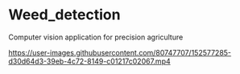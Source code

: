 # Weed_detection
Computer vision application for precision agriculture

https://user-images.githubusercontent.com/80747707/152577285-d30d64d3-39eb-4c72-8149-c01217c02067.mp4

